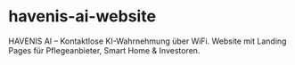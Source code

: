 # havenis-ai-website
HAVENIS AI – Kontaktlose KI-Wahrnehmung über WiFi. Website mit Landing Pages für Pflegeanbieter, Smart Home &amp; Investoren.
